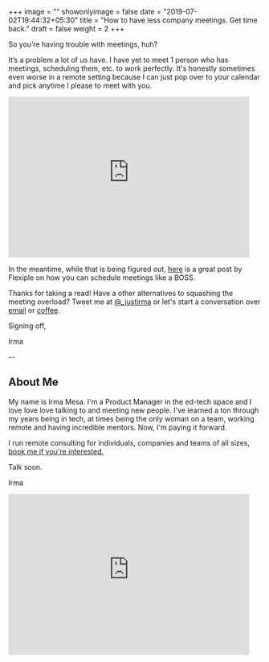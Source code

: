 +++
image = ""
showonlyimage = false
date = "2019-07-02T19:44:32+05:30"
title = "How to have less company meetings. Get time back."
draft = false
weight = 2
+++

So you’re having trouble with meetings, huh?
<!--more-->

It’s a problem a lot of us have. I have yet to meet 1 person who has meetings, scheduling them, etc. to work perfectly. It's honestly sometimes even worse in a remote setting because I can just pop over to your calendar and pick anytime I please to meet with you.

<iframe width="480" height="320" src="https://theweeklyhuman.substack.com/embed" frameborder="0" scrolling="no"></iframe>

In the meantime, while that is being figured out, [here](https://blog.flexiple.com/schedule-meetings-like-a-boss/) is a great post by Flexiple on how you can schedule meetings like a BOSS.

Thanks for taking a read! Have a other alternatives to squashing the meeting overload? Tweet me at [@\_justirma](https://twitter.com/_justirma) or let's start a conversation over [email](https://hi@justirma.com) or [coffee](https://calendly.com/_justirma/1on1-call).

Signing off,

Irma

--

## About Me

My name is Irma Mesa. I'm a Product Manager in the ed-tech space and I love love love talking to and meeting new people. I've learned a ton through my years being in tech, at times being the only woman on a team, working remote and having incredible mentors. Now, I'm paying it forward.

I run remote consulting for individuals, companies and teams of all sizes, [book me if you're interested.](/workwithme/)

Talk soon.

Irma

<iframe width="480" height="320" src="https://theweeklyhuman.substack.com/embed" frameborder="0" scrolling="no"></iframe>
